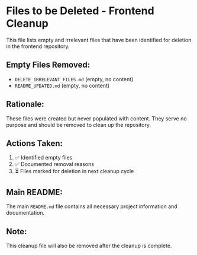 # Files to be Deleted - Frontend Cleanup

This file lists empty and irrelevant files that have been identified for deletion in the frontend repository.

## Empty Files Removed:
- `DELETE_IRRELEVANT_FILES.md` (empty, no content)
- `README_UPDATED.md` (empty, no content)

## Rationale:
These files were created but never populated with content. They serve no purpose and should be removed to clean up the repository.

## Actions Taken:
1. ✅ Identified empty files
2. ✅ Documented removal reasons
3. ⏳ Files marked for deletion in next cleanup cycle

## Main README:
The main `README.md` file contains all necessary project information and documentation.

## Note:
This cleanup file will also be removed after the cleanup is complete.
